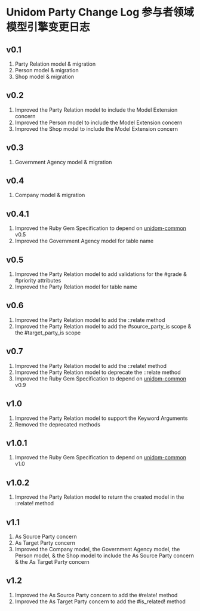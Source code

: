# Unidom Party Change Log 参与者领域模型引擎变更日志

## v0.1
1. Party Relation model & migration
2. Person model & migration
3. Shop model & migration

## v0.2
1. Improved the Party Relation model to include the Model Extension concern
2. Improved the Person model to include the Model Extension concern
3. Improved the Shop model to include the Model Extension concern

## v0.3
1. Government Agency model & migration

## v0.4
1. Company model & migration

## v0.4.1
1. Improved the Ruby Gem Specification to depend on [unidom-common](https://github.com/topbitdu/unidom-common) v0.5
2. Improved the Government Agency model for table name

## v0.5
1. Improved the Party Relation model to add validations for the #grade & #priority attributes
2. Improved the Party Relation model for table name

## v0.6
1. Improved the Party Relation model to add the ::relate method
2. Improved the Party Relation model to add the #source_party_is scope & the #target_party_is scope

## v0.7
1. Improved the Party Relation model to add the ::relate! method
2. Improved the Party Relation model to deprecate the ::relate method
3. Improved the Ruby Gem Specification to depend on [unidom-common](https://github.com/topbitdu/unidom-common) v0.9

## v1.0
1. Improved the Party Relation model to support the Keyword Arguments
2. Removed the deprecated methods

## v1.0.1
1. Improved the Ruby Gem Specification to depend on [unidom-common](https://github.com/topbitdu/unidom-common) v1.0

## v1.0.2
1. Improved the Party Relation model to return the created model in the ::relate! method

## v1.1
1. As Source Party concern
2. As Target Party concern
3. Improved the Company model, the Government Agency model, the Person model, & the Shop model to include the As Source Party concern & the As Target Party concern

## v1.2
1. Improved the As Source Party concern to add the #relate! method
2. Improved the As Target Party concern to add the #is_related! method
